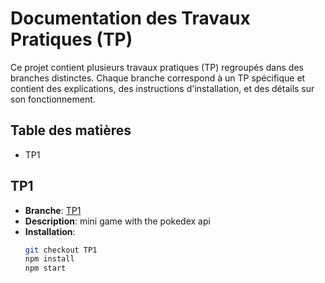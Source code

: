 # Documentation des Travaux Pratiques (TP)

Ce projet contient plusieurs travaux pratiques (TP) regroupés dans des branches distinctes. Chaque branche correspond à un TP spécifique et contient des explications, des instructions d'installation, et des détails sur son fonctionnement.

## Table des matières
- TP1

## TP1 
- **Branche**: [TP1](https://github.com/abdeLKabir-56/tps_angular/tree/TP1)
- **Description**: mini game with the pokedex api 
- **Installation**:
  ```bash
  git checkout TP1
  npm install
  npm start
